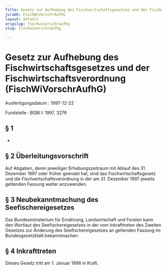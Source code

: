 ```yaml
---
Title: Gesetz zur Aufhebung des Fischwirtschaftsgesetzes und der Fischwirtschaftsverordnung
jurabk: FischWiVorschrAufhG
layout: default
origslug: fischwivorschraufhg
slug: fischwivorschraufhg

---
```


# Gesetz zur Aufhebung des Fischwirtschaftsgesetzes und der Fischwirtschaftsverordnung (FischWiVorschrAufhG)

Ausfertigungsdatum
:   1997-12-22

Fundstelle
:   BGBl I: 1997, 3276



## § 1

-


## § 2 Überleitungsvorschrift

Auf Abgaben, deren jeweiliger Erhebungszeitraum mit Ablauf des 31. Dezember 1997 oder früher geendet hat, sind das Fischwirtschaftsgesetz und die Fischwirtschaftsverordnung in der am 31. Dezember 1997 jeweils geltenden Fassung weiter anzuwenden.


## § 3 Neubekanntmachung des Seefischereigesetzes

Das Bundesministerium für Ernährung, Landwirtschaft und Forsten kann den Wortlaut des Seefischereigesetzes in der vom Inkrafttreten des Zweiten Gesetzes zur Änderung des Seefischereigesetzes an geltenden Fassung im Bundesgesetzblatt bekanntmachen.


## § 4 Inkrafttreten

Dieses Gesetz tritt am 1. Januar 1998 in Kraft.

